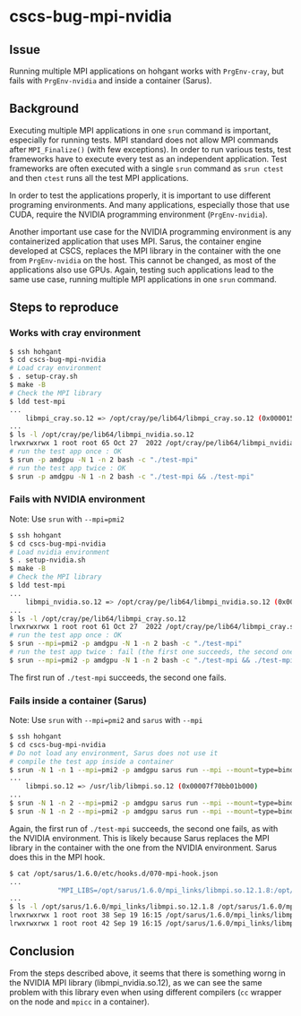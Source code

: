 # cscs-bug-mpi-nvidia

## Issue
Running multiple MPI applications on hohgant works with `PrgEnv-cray`, but fails with `PrgEnv-nvidia` and inside a container (Sarus). 

## Background
Executing multiple MPI applications in one `srun` command is important, especially for running tests. MPI standard does not allow MPI commands after `MPI_Finalize()` (with few exceptions). In order to run various tests, test frameworks have to execute every test as an independent application. Test frameworks are often executed with a single `srun` command as `srun ctest` and then `ctest` runs all the test MPI applications.

In order to test the applications properly, it is important to use different programing environments. And many applications, especially those that use CUDA, require the NVIDIA programming environment (`PrgEnv-nvidia`).

Another important use case for the NVIDIA programming environment is any containerized application that uses MPI. Sarus, the container engine developed at CSCS, replaces the MPI library in the container with the one from `PrgEnv-nvidia` on the host. This cannot be changed, as most of the applications also use GPUs. Again, testing such applications lead to the same use case, running multiple MPI applications in one `srun` command.

## Steps to reproduce
### Works with cray environment
```bash
$ ssh hohgant
$ cd cscs-bug-mpi-nvidia
# Load cray environment
$ . setup-cray.sh
$ make -B
# Check the MPI library
$ ldd test-mpi
...
	libmpi_cray.so.12 => /opt/cray/pe/lib64/libmpi_cray.so.12 (0x00001543fb2cf000)
...
$ ls -l /opt/cray/pe/lib64/libmpi_nvidia.so.12
lrwxrwxrwx 1 root root 65 Oct 27  2022 /opt/cray/pe/lib64/libmpi_nvidia.so.12 -> /opt/cray/pe/mpich/8.1.21/ofi/nvidia/20.7/lib/libmpi_nvidia.so.12
# run the test app once : OK
$ srun -p amdgpu -N 1 -n 2 bash -c "./test-mpi"
# run the test app twice : OK
$ srun -p amdgpu -N 1 -n 2 bash -c "./test-mpi && ./test-mpi"
```

### Fails with NVIDIA environment
Note: Use `srun` with `--mpi=pmi2`
```bash
$ ssh hohgant
$ cd cscs-bug-mpi-nvidia
# Load nvidia environment
$ . setup-nvidia.sh
$ make -B
# Check the MPI library
$ ldd test-mpi
...
	libmpi_nvidia.so.12 => /opt/cray/pe/lib64/libmpi_nvidia.so.12 (0x000014d6ddfab000)
...
$ ls -l /opt/cray/pe/lib64/libmpi_cray.so.12
lrwxrwxrwx 1 root root 61 Oct 27  2022 /opt/cray/pe/lib64/libmpi_cray.so.12 -> /opt/cray/pe/mpich/8.1.21/ofi/cray/10.0/lib/libmpi_cray.so.12
# run the test app once : OK
$ srun --mpi=pmi2 -p amdgpu -N 1 -n 2 bash -c "./test-mpi"
# run the test app twice : fail (the first one succeeds, the second one fails)
$ srun --mpi=pmi2 -p amdgpu -N 1 -n 2 bash -c "./test-mpi && ./test-mpi"
```
The first run of `./test-mpi` succeeds, the second one fails.

### Fails inside a container (Sarus)
Note: Use `srun` with `--mpi=pmi2` and `sarus` with `--mpi`
```bash
$ ssh hohgant
$ cd cscs-bug-mpi-nvidia
# Do not load any environment, Sarus does not use it
# compile the test app inside a container
$ srun -N 1 -n 1 --mpi=pmi2 -p amdgpu sarus run --mpi --mount=type=bind,source=$HOME,destination=$HOME quay.io/madeeks/osu-mb:6.2-mpich4.1-ubuntu22.04 bash -c "cd ~/cscs-bug-mpi-nvidia && make -B CC=mpicc && ldd ./test-mpi"
...
	libmpi.so.12 => /usr/lib/libmpi.so.12 (0x00007f70bb01b000)
...
$ srun -N 1 -n 2 --mpi=pmi2 -p amdgpu sarus run --mpi --mount=type=bind,source=$HOME,destination=$HOME quay.io/madeeks/osu-mb:6.2-mpich4.1-ubuntu22.04 bash -c "cd ~/cscs-bug-mpi-nvidia && ./test-mpi"
$ srun -N 1 -n 2 --mpi=pmi2 -p amdgpu sarus run --mpi --mount=type=bind,source=$HOME,destination=$HOME quay.io/madeeks/osu-mb:6.2-mpich4.1-ubuntu22.04 bash -c "cd ~/cscs-bug-mpi-nvidia && ./test-mpi && ./test-mpi"
```
Again, the first run of `./test-mpi` succeeds, the second one fails, as with the NVIDIA environment.
This is likely because Sarus replaces the MPI library in the container with the one from the NVIDIA environment. Sarus does this in the MPI hook.
```bash
$ cat /opt/sarus/1.6.0/etc/hooks.d/070-mpi-hook.json
...
            "MPI_LIBS=/opt/sarus/1.6.0/mpi_links/libmpi.so.12.1.8:/opt/sarus/1.6.0/mpi_links/libmpifort.so.12.1.8",
...
$ ls -l /opt/sarus/1.6.0/mpi_links/libmpi.so.12.1.8 /opt/sarus/1.6.0/mpi_links/libmpifort.so.12.1.8
lrwxrwxrwx 1 root root 38 Sep 19 16:15 /opt/sarus/1.6.0/mpi_links/libmpi.so.12.1.8 -> /opt/cray/pe/lib64/libmpi_nvidia.so.12
lrwxrwxrwx 1 root root 42 Sep 19 16:15 /opt/sarus/1.6.0/mpi_links/libmpifort.so.12.1.8 -> /opt/cray/pe/lib64/libmpifort_nvidia.so.12
```

## Conclusion
From the steps described above, it seems that there is something worng in the NVIDIA MPI library (libmpi_nvidia.so.12), as we can see the same problem with this library even when using different compilers (`cc` wrapper on the node and `mpicc` in a container).
